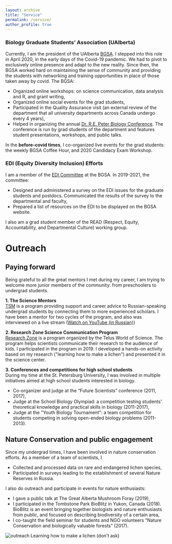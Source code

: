 ```yaml
---
layout: archive
title: "Service"
permalink: /service/
author_profile: true
---
```


### Biology Graduate Students’ Association (UAlberta)

Currently, I am the president of the UAlberta [BGSA](https://grad.biology.ualberta.ca/bgsa/). I stepped into this role in April 2020, in the early days of the Covid-19 pandemic. We had to pivot to exclusively online presence and adapt to the new reality. Since then, the BGSA worked hard on maintaining the sense of community and providing the students with networking and training opportunities in place of those taken away by covid. The BGSA:

* Organized online workshops: on science communication, data analysis and R, and grant writing,
* Organized online social events for the grad students,
* Participated in the Quality Assurance visit (an external review of the department that all university departments across Canada undergo every 4 years),
* Helped in organizing the annual [Dr. R.E. Peter Biology Conference](https://peter.biology.ualberta.ca/2021-r-e-peter-online-conference/). The conference is run by grad students of the department and features student presentations, workshops, and public talks.

In the **before-covid times**, I co-organized live events for the grad students: the weekly BGSA Coffee Hour, and 2020 Candidacy Exam Workshop.  

### EDI (Equity Diversity Inclusion) Efforts

I am a member of the [EDI Committee](http://grad.biology.ualberta.ca/bgsa/edi/) at the BGSA. In 2019-2021, the committee:

* Designed and administered a survey on the EDI issues for the graduate students and postdocs. Communicated the results of the survey to the departmental and faculty,
* Prepared a list of resources on the EDI to be displayed on the BGSA website.

I also am a grad student member of the READ (Respect, Equity, Accountability, and Departmental Culture) working group.



Outreach
======

## Paying forward

Being grateful to all the great mentors I met during my career, I am trying to welcome more junior members of the community: from preschoolers to undergrad students.

**1. The Science Mentors**\
  [TSM](https://www.thesciencementors.com/en) is a program providing support and career advice to Russian-speaking undergrad students by connecting them to more experienced scholars. I have been a mentor for two cycles of the program, and also was interviewed on a live stream ([Watch on YouTube (in Russian)](https://www.youtube.com/watch?v=1G5a-NEvQRI&t=2s&ab_channel=TheScienceMentors))

**2. Research Zone Science Communication Program**\
  [Research Zone](https://telusworldofscienceedmonton.ca/get-involved/research-zone/) is a program organized by the Telus World of Science. The program helps scientists communicate their research to the audience of kids. I participated in the program in 2019. I developed a hands-on activity based on my research ("learning how to make a lichen") and presented it in the science center.

**3. Conferences and competitions for high school students**    
During my time at the St. Petersburg University, I was involved in multiple initiatives aimed at high school students interested in biology.

* Co-organizer and judge at the “Future Scientists” conference (2011, 2017),
* Judge at the School Biology Olympiad: a competition testing students' theoretical knowledge and practical skills in biology (2011-2017),
* Judge at the "Youth Biology Tournament": a team competition for students competing in solving open-ended biology problems (2011-2013).


## Nature Conservation and public engagement

Since my undergrad times, I have been involved in nature conservation efforts. As a member of a team of scientists, I

* Collected and processed data on rare and endangered lichen species,
* Participated in surveys leading to the establishment of several Nature Reserves in Russia.

I also do outreach and participate in events for nature enthusiasts:

* I gave a public talk at The Great Alberta Mushroom Foray (2019),
* I participated in the Tombstone Park BioBlitz in Yukon, Canada (2018). BioBlitz is an event bringing together biologists and nature enthusiasts from public, and focused on describing biodiversity of a certain area,
* I co-taught the field seminar for students and NGO volunteers “Nature Conservation and biologically valuable forests” (2017).

![outreach](http://metalichen.github.io/images/outreach.png)
Learning how to make a lichen (don't ask)
